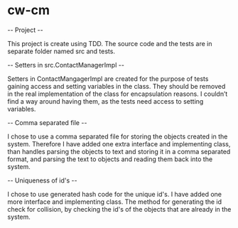 # cw-cm

-- Project --

This project is create using TDD. The source code and the tests are
in separate folder named src and tests.

-- Setters in src.ContactManagerImpl --

Setters in ContactMangagerImpl are created for the purpose of tests gaining access and setting variables in the
class. They should be removed in the real implementation of the class for encapsulation reasons. 
I couldn’t find a way around having them, as the tests
need access to setting variables.

-- Comma separated file --

I chose to use a comma separated file for storing the objects created in the
system. Therefore I have added one extra interface and implementing class, than handles
parsing the objects to text and storing it in a comma separated format, and parsing the text to objects and
reading them back into the system. 

-- Uniqueness of id's --

I chose to use generated hash code for the unique id's. I have added one more interface and
implementing class. The method for generating the id check for collision, by checking the id's of the
objects that are already in the system. 





